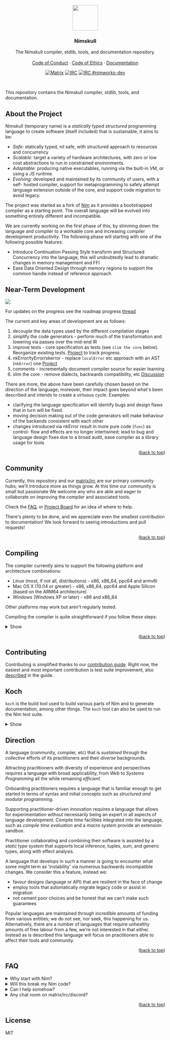 <div id="top"></div>

<br />

<div align="center">
  <a href="https://github.com/nim-works/nimskull">
    <img src="https://raw.githubusercontent.com/nim-lang/assets/master/Art/logo-crown.png" height="80px"/>
  </a>

  <h3 align="center">Nimskull</h3>
  <p align="center">
    The Nimskull compiler, stdlib, tools, and documentation repository.
    <br />
    <br />
    <a href="https://github.com/nim-works/nimskull/blob/devel/CODE_OF_CONDUCT.md">Code of Conduct</a>
    ·
    <a href="https://github.com/nim-works/nimskull/blob/devel/ETHOS.md">Code of Ethics</a>
    ·
    <a href="https://nim-works.github.io/nimskull/index.html">Documentation</a>
  </p>

[![Matrix](https://img.shields.io/badge/matrix-nim--works-success?style=flat&logo=matrix)][nim-works-matrix]
[![IRC](https://img.shields.io/badge/chat-%23nimworks%20on%20libera.chat-brightgreen?style=flat)](https://web.libera.chat/#nimworks)
[![IRC #nimworks-dev](https://img.shields.io/badge/chat-%23nimworks--dev%20on%20libera.chat-brightgreen?style=flat)](https://web.libera.chat/#nimworks-dev)

</div>

<br />

This repository contains the Nimskull compiler, stdlib, tools, and documentation.

## About the Project

Nimskull (temporary name) is a *statically typed* *structured* programming
language to create software (itself included) that is sustainable, it aims to be:

- *Safe:* statically typed, nil safe, with structured approach to resources and
  concurrency
- *Scalable:* target a variety of hardware architectures, with zero or low cost
  abstractions to run in constrained environments.
- *Adaptable:* producing native executables, running via the built-in VM, or
  using a JS runtime.
- *Evolving:* developed and maintained by its community of users, with a self-
  hosted compiler, support for metaprogramming to safely attempt language
  extension outside of the core, and support code migration to avoid legacy.

The project was started as a fork of [Nim][nim-site] as it provides a bootstrapped
compiler as a starting point. The overall language will be evolved into something
entirely different and incompatible.

We are currently working on the first phase of this, by slimming down the
language and compiler to a workable core and increasing compiler development
productivity. The following phase will starting with one of the following
possible features:
- Introduce Continuation Passing Style transform and Structured Concurrency
  into the language, this will undoubtedly lead to dramatic changes in memory
  management and FFI
- Ease Data Oriented Design through memory regions to support the common handle
  instead of reference approach

## Near-Term Development

![](./doc/fixup_roadmap.png)

For updates on the progress see the roadmap progress [thread](https://github.com/nim-works/nimskull/discussions/142?sort=new)

The current and key areas of development are as follows:

1. decouple the data types used by the different compilation stages
2. simplify the code generators - perform much of the transformation and lowering
   via passes over the mid-end IR
3. improve tests - core specification as tests (see `slim the core` below).
   Reorganize existing tests. [Project](https://github.com/nim-works/nimskull/projects/2)
   to track progress.
4. nkError/tyError/skerror - replace `localError` etc approach with an AST
   (`nkError`) one [Project](https://github.com/nim-works/nimskull/projects/1)
5. comments - incrementally document compiler source for easier learning
6. slim the core - remove dialects, backwards compatibility, etc [Discussion](https://github.com/nim-works/nimskull/discussions/289)

There are more, the above have been carefully chosen based on the direction of
the language; moreover, their impact goes beyond what's been described and
intends to create a virtuous cycle. Examples:

* clarifying the language specification will identify bugs and design flaws that
  in turn will be fixed.
* moving decision making out of the code generators will make behaviour of the
  backends consistent with each other
* changes introduced via nkError result in more pure code (`func`) as control-
  flow and effects are no longer intertwined; lead to bug and language
  design fixes due to a broad audit, ease compiler as a library usage for tools

<p align="right">(<a href="#top">back to top</a>)</p>

## Community

Currently, this repository and our [matrix/irc][nim-works-matrix] are our primary community hubs; we'll introduce more as things grow. At this time our community is small but
passionate We welcome any who are able and eager to collaborate on improving the compiler and associated tools.

Check the [FAQ](#FAQ), or [Project Board](https://github.com/nim-works/nimskull/projects) for an idea of where to help.

There's plenty to be done, and we appreciate even the smallest contribution to
documentation! We look forward to seeing introductions and pull requests!

<p align="right">(<a href="#top">back to top</a>)</p>

## Compiling

The compiler currently aims to support the following platform and
architecture combinations:

  * Linux (most, if not all, distributions) - x86, x86_64, ppc64 and armv6l
  * Mac OS X (10.04 or greater) - x86, x86_64, ppc64 and Apple Silicon (based on the ARM64 architecture)
  * Windows (Windows XP or later) - x86 and x86_64

Other platforms may work but aren't regularly tested.

Compiling the compiler is quite straightforward if you follow these steps:

<details>
  <summary>Show</summary>
  <br />

To build from source you will need:

  * A C compiler such as ``gcc`` 3.x/later or an alternative such as ``clang``,
    ``Visual C++`` or ``Intel C++``. It is recommended to use ``gcc`` 3.x or
    later.
  * Either ``git`` or ``wget`` to download the needed source repositories.
  * The ``build-essential`` package when using ``gcc`` on Ubuntu (and likely
    other distros as well).
  * On Windows MinGW 4.3.0 (GCC 8.10) is the minimum recommended compiler.
  * Nim hosts a known working MinGW distribution:
    * [MinGW32.7z](https://nim-lang.org/download/mingw32.7z)
    * [MinGW64.7z](https://nim-lang.org/download/mingw64.7z)

**Windows Note: Cygwin and similar POSIX runtime environments are not supported.**

Then, if you are on a \*nix system or Windows, the following steps should compile
Nimskull from source using ``gcc``, ``git``, and the ``koch`` build tool.

```bash
git clone https://github.com/nim-works/nimskull.git
cd nimskull
./koch.py boot -d:release
./koch.py tools -d:release
```

Finally, once you have finished the build steps (on Windows, Mac, or Linux) you
should add the ``bin`` directory to your PATH.

</details>

<p align="right">(<a href="#top">back to top</a>)</p>

## Contributing

Contributing is simplified thanks to our [contribution guide](https://nim-works.github.io/nimskull/contributing.html).
Right now, the easiest and most important contribution is test suite improvement, also
[described](https://nim-works.github.io/nimskull/contributing.html#writing-or-improving-tests) in the guide.

## Koch

``koch`` is the build tool used to build various parts of Nim and to generate
documentation, among other things. The ``koch`` tool can also
be used to run the Nim test suite.

<details>
<summary>Show</summary>

You may execute the tests using ``./koch.py tests``. The tests take a while to
run, but you can run a subset of tests by specifying a category (for example
``./koch.py tests cat lang``).

For more information on the ``koch`` build tool please see the documentation
within the [doc/koch.rst](doc/koch.rst) file.

<p align="right">(<a href="#top">back to top</a>)</p>

</details>

## Direction

A language (community, compiler, etc) that is *sustained* through the
*collective* efforts of its practitioners and their *diverse* backgrounds.

Attracting practitioners with diversity of experience and perspectives
requires a language with broad applicability, from *Web* to *Systems*
*Programming* all the while remaining *efficient*.

Onboarding practitioners requires a language that is familiar enough to get
started in terms of syntax and initial concepts such as *structured and*
*modular programming*.

Supporting practitioner-driven innovation requires a language that allows for
experimentation without necessarily being an expert in all aspects of language
development. Compile time facilities integrated into the language, such as
*compile time evaluation* and a *macro system* provide an extension sandbox.

Practitioner collaborating and combining their software is assisted by a
*static type system* that supports local inference, tuples, sum, and generic types,
along with effect analysis.

A language that develops in such a manner is going to encounter what some might
term as 'instability' via numerous backwards incompatible changes.
We consider this a feature, instead we:
* favour designs (language or API) that are resilient in the face of change
* employ tools that automatically migrate legacy code or assist in migration
* not cement poor choices and be honest that we can't make such guarantees

Popular languages are maintained through incredible amounts of funding from
various entities; we do not see, nor seek, this happening for us.
Alternatively, there are a number of languages that require unhealthy amounts
of free labour from a few, we're not interested in that either. Instead as is
described this language will focus on practitioners able to affect their tools
and community.

<p align="right">(<a href="#top">back to top</a>)</p>


## FAQ
<details>
<summary class"blue">Why start with Nim?</summary>
</br>

It's convenient. Creating a compiler from scratch is labour intensive and the
existing contributors are already familiar with the current code base. We chose
to evolve it.

</details>

<details>
<summary class="blue">Will this break my Nim code?</summary>
</br>

This project aims to become a different programming language, if you want Nim go use that.

</details>

<details>
<summary class="blue">Can I help somehow?</summary>
</br>

There is lots to do, and we're very interested in people contributing to the compiler.
First step is getting a development environment setup, then join the
[matrix chat][nim-works-matrix] and introduce yourself. It's a small community so time
zones might not align, so please be patient.

We're presently reworking much of the compiler, removing dialects and half-baked
features to end up with a slim down core. Some areas of contribution:

- [reworking the internal error handling](https://github.com/nim-works/nimskull/projects)
- improving the compiler internal [debugging and tracing tools](https://nim-works.github.io/nimskull/debug.html)
- ["language spec as tests" effort](https://github.com/nim-works/nimskull/projects/2)

</details>

<details>
<summary class="blue">Any chat room on matrix/irc/discord?</summary>
</br>

Yes! Feel free to join us on our [nim-works channel][nim-works-matrix]! Please have a read of our [Code of Conduct](https://github.com/nim-works/nimskull/blob/devel/CODE_OF_CONDUCT.md)

</details>
<p align="right">(<a href="#top">back to top</a>)</p>

## License
MIT

[nim-site]: https://nim-lang.org
[csources-v1-repo]: https://github.com/nim-works/csources_v1
[nim-works-matrix]: https://matrix.to/#/#nimworks:envs.net?client=element.io
